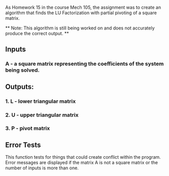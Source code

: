 As Homework 15 in the course Mech 105, the assignment was to create an algorithm that finds the LU Factorization with partial pivoting of a square matrix.

** Note: This algorithm is still being worked on and does not accurately produce the correct output. **

## Inputs

### A - a square matrix representing the coefficients of the system being solved.

## Outputs:
### 1. L - lower triangular matrix
### 2. U - upper triangular matrix
### 3. P - pivot matrix

## Error Tests

This function tests for things that could create conflict within the program. 
Error messages are displayed if the matrix A is not a square matrix or the number of inputs is more than one. 
